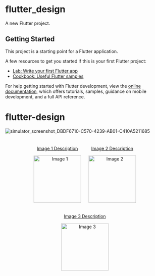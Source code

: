 # flutter_design

A new Flutter project.

## Getting Started

This project is a starting point for a Flutter application.

A few resources to get you started if this is your first Flutter project:

- [Lab: Write your first Flutter app](https://docs.flutter.dev/get-started/codelab)
- [Cookbook: Useful Flutter samples](https://docs.flutter.dev/cookbook)

For help getting started with Flutter development, view the
[online documentation](https://docs.flutter.dev/), which offers tutorials,
samples, guidance on mobile development, and a full API reference.
# flutter-design
![simulator_screenshot_DBDF6710-C570-4239-AB01-C410A5211685](https://github.com/user-attachments/assets/b44de5b0-e852-4f75-8d40-8dac3c094794)


<div align="center">
  <div style="display: inline-block; margin: 10px; text-align: center;">
    <a href="https://example.com/link1">
      <p>Image 1 Description</p>
      <img src="[https://via.placeholder.com/150](https://github.com/user-attachments/assets/b44de5b0-e852-4f75-8d40-8dac3c094794)" alt="Image 1" width="150" />
    </a>
  </div>
  <div style="display: inline-block; margin: 10px; text-align: center;">
    <a href="https://example.com/link2">
      <p>Image 2 Description</p>
      <img src="https://via.placeholder.com/150" alt="Image 2" width="150" />
    </a>
  </div>
  <div style="display: inline-block; margin: 10px; text-align: center;">
    <a href="https://example.com/link3">
      <p>Image 3 Description</p>
      <img src="https://via.placeholder.com/150" alt="Image 3" width="150" />
    </a>
  </div>
</div>
